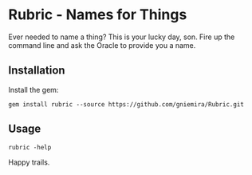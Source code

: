 # Rubric - Names for Things

Ever needed to name a thing? This is your lucky day, son. Fire up the command line and ask the Oracle to provide you a name.

## Installation

Install the gem:

```
gem install rubric --source https://github.com/gniemira/Rubric.git
```

## Usage

```
rubric -help
```

Happy trails.